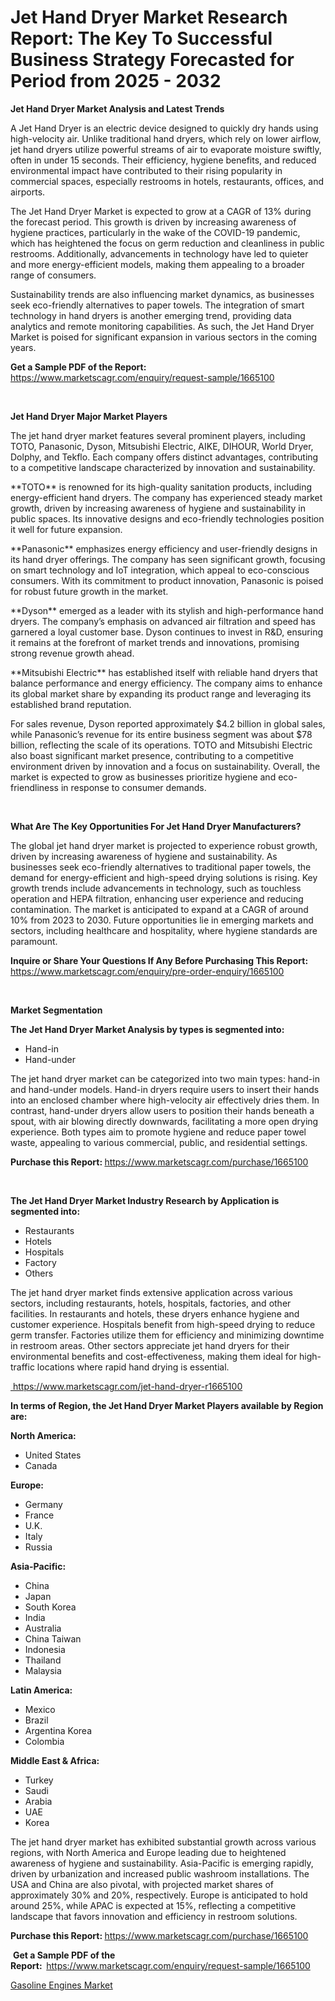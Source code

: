 <p><h1>Jet Hand Dryer Market Research Report: The Key To Successful Business Strategy Forecasted for Period from 2025 - 2032</h1></p><p><strong>Jet Hand Dryer Market Analysis and Latest Trends</strong></p>
<p><p>A Jet Hand Dryer is an electric device designed to quickly dry hands using high-velocity air. Unlike traditional hand dryers, which rely on lower airflow, jet hand dryers utilize powerful streams of air to evaporate moisture swiftly, often in under 15 seconds. Their efficiency, hygiene benefits, and reduced environmental impact have contributed to their rising popularity in commercial spaces, especially restrooms in hotels, restaurants, offices, and airports.</p><p>The Jet Hand Dryer Market is expected to grow at a CAGR of 13% during the forecast period. This growth is driven by increasing awareness of hygiene practices, particularly in the wake of the COVID-19 pandemic, which has heightened the focus on germ reduction and cleanliness in public restrooms. Additionally, advancements in technology have led to quieter and more energy-efficient models, making them appealing to a broader range of consumers. </p><p>Sustainability trends are also influencing market dynamics, as businesses seek eco-friendly alternatives to paper towels. The integration of smart technology in hand dryers is another emerging trend, providing data analytics and remote monitoring capabilities. As such, the Jet Hand Dryer Market is poised for significant expansion in various sectors in the coming years.</p></p>
<p><strong>Get a Sample PDF of the Report:&nbsp;</strong> <a href="https://www.marketscagr.com/enquiry/request-sample/1665100?utm_campaign=3271&utm_medium=2&utm_source=Github&utm_content=ia&utm_term=06032025&utm_id=jet-hand-dryer">https://www.marketscagr.com/enquiry/request-sample/1665100</a></p>
<p>&nbsp;</p>
<p><strong>Jet Hand Dryer Major Market Players</strong></p>
<p><p>The jet hand dryer market features several prominent players, including TOTO, Panasonic, Dyson, Mitsubishi Electric, AIKE, DIHOUR, World Dryer, Dolphy, and Tekflo. Each company offers distinct advantages, contributing to a competitive landscape characterized by innovation and sustainability.</p><p>**TOTO** is renowned for its high-quality sanitation products, including energy-efficient hand dryers. The company has experienced steady market growth, driven by increasing awareness of hygiene and sustainability in public spaces. Its innovative designs and eco-friendly technologies position it well for future expansion.</p><p>**Panasonic** emphasizes energy efficiency and user-friendly designs in its hand dryer offerings. The company has seen significant growth, focusing on smart technology and IoT integration, which appeal to eco-conscious consumers. With its commitment to product innovation, Panasonic is poised for robust future growth in the market.</p><p>**Dyson** emerged as a leader with its stylish and high-performance hand dryers. The company’s emphasis on advanced air filtration and speed has garnered a loyal customer base. Dyson continues to invest in R&D, ensuring it remains at the forefront of market trends and innovations, promising strong revenue growth ahead.</p><p>**Mitsubishi Electric** has established itself with reliable hand dryers that balance performance and energy efficiency. The company aims to enhance its global market share by expanding its product range and leveraging its established brand reputation.</p><p>For sales revenue, Dyson reported approximately $4.2 billion in global sales, while Panasonic’s revenue for its entire business segment was about $78 billion, reflecting the scale of its operations. TOTO and Mitsubishi Electric also boast significant market presence, contributing to a competitive environment driven by innovation and a focus on sustainability. Overall, the market is expected to grow as businesses prioritize hygiene and eco-friendliness in response to consumer demands.</p></p>
<p>&nbsp;</p>
<p><strong>What Are The Key Opportunities For Jet Hand Dryer Manufacturers?</strong></p>
<p><p>The global jet hand dryer market is projected to experience robust growth, driven by increasing awareness of hygiene and sustainability. As businesses seek eco-friendly alternatives to traditional paper towels, the demand for energy-efficient and high-speed drying solutions is rising. Key growth trends include advancements in technology, such as touchless operation and HEPA filtration, enhancing user experience and reducing contamination. The market is anticipated to expand at a CAGR of around 10% from 2023 to 2030. Future opportunities lie in emerging markets and sectors, including healthcare and hospitality, where hygiene standards are paramount.</p></p>
<p><strong>Inquire or Share Your Questions If Any Before Purchasing This Report:</strong> <a href="https://www.marketscagr.com/enquiry/pre-order-enquiry/1665100?utm_campaign=3271&utm_medium=2&utm_source=Github&utm_content=ia&utm_term=06032025&utm_id=jet-hand-dryer">https://www.marketscagr.com/enquiry/pre-order-enquiry/1665100</a></p>
<p>&nbsp;</p>
<p><strong>Market Segmentation</strong></p>
<p><strong>The Jet Hand Dryer Market Analysis by types is segmented into:</strong></p>
<p><ul><li>Hand-in</li><li>Hand-under</li></ul></p>
<p><p>The jet hand dryer market can be categorized into two main types: hand-in and hand-under models. Hand-in dryers require users to insert their hands into an enclosed chamber where high-velocity air effectively dries them. In contrast, hand-under dryers allow users to position their hands beneath a spout, with air blowing directly downwards, facilitating a more open drying experience. Both types aim to promote hygiene and reduce paper towel waste, appealing to various commercial, public, and residential settings.</p></p>
<p><strong>Purchase this Report:&nbsp;</strong><a href="https://www.marketscagr.com/purchase/1665100?utm_campaign=3271&utm_medium=2&utm_source=Github&utm_content=ia&utm_term=06032025&utm_id=jet-hand-dryer">https://www.marketscagr.com/purchase/1665100</a></p>
<p>&nbsp;</p>
<p><strong>The Jet Hand Dryer Market Industry Research by Application is segmented into:</strong></p>
<p><ul><li>Restaurants</li><li>Hotels</li><li>Hospitals</li><li>Factory</li><li>Others</li></ul></p>
<p><p>The jet hand dryer market finds extensive application across various sectors, including restaurants, hotels, hospitals, factories, and other facilities. In restaurants and hotels, these dryers enhance hygiene and customer experience. Hospitals benefit from high-speed drying to reduce germ transfer. Factories utilize them for efficiency and minimizing downtime in restroom areas. Other sectors appreciate jet hand dryers for their environmental benefits and cost-effectiveness, making them ideal for high-traffic locations where rapid hand drying is essential.</p></p>
<p><a href="https://www.marketscagr.com/jet-hand-dryer-r1665100?utm_campaign=3271&utm_medium=2&utm_source=Github&utm_content=ia&utm_term=06032025&utm_id=jet-hand-dryer">&nbsp;https://www.marketscagr.com/jet-hand-dryer-r1665100</a></p>
<p><strong>In terms of Region, the Jet Hand Dryer Market Players available by Region are:</strong></p>
<p>
    <p> <strong> North America: </strong>
        <ul>
            <li>United States</li>
            <li>Canada</li>
        </ul>
        </p> 
    <p> <strong> Europe: </strong>
        <ul>
            <li>Germany</li>
            <li>France</li>
            <li>U.K.</li>
            <li>Italy</li>
            <li>Russia</li>
        </ul>
        </p> 
    <p> <strong> Asia-Pacific: </strong>
        <ul>
            <li>China</li>
            <li>Japan</li>
            <li>South Korea</li>
            <li>India</li>
            <li>Australia</li>
            <li>China Taiwan</li>
            <li>Indonesia</li>
            <li>Thailand</li>
            <li>Malaysia</li>
        </ul>
        </p> 
    <p> <strong> Latin America: </strong>
        <ul>
            <li>Mexico</li>
            <li>Brazil</li>
            <li>Argentina Korea</li>
            <li>Colombia</li>
        </ul>
        </p> 
    <p> <strong> Middle East & Africa: </strong>
        <ul>
            <li>Turkey</li>
            <li>Saudi</li>
            <li>Arabia</li>
            <li>UAE</li>
            <li>Korea</li>
        </ul>
    </p>
    </p>
<p><p>The jet hand dryer market has exhibited substantial growth across various regions, with North America and Europe leading due to heightened awareness of hygiene and sustainability. Asia-Pacific is emerging rapidly, driven by urbanization and increased public washroom installations. The USA and China are also pivotal, with projected market shares of approximately 30% and 20%, respectively. Europe is anticipated to hold around 25%, while APAC is expected at 15%, reflecting a competitive landscape that favors innovation and efficiency in restroom solutions.</p></p>
<p><strong>Purchase this Report: </strong><a href="https://www.marketscagr.com/purchase/1665100?utm_campaign=3271&utm_medium=2&utm_source=Github&utm_content=ia&utm_term=06032025&utm_id=jet-hand-dryer">https://www.marketscagr.com/purchase/1665100</a></p>
<p>&nbsp;<strong>Get a Sample PDF of the Report:&nbsp;&nbsp;</strong><a href="https://www.marketscagr.com/enquiry/request-sample/1665100?utm_campaign=3271&utm_medium=2&utm_source=Github&utm_content=ia&utm_term=06032025&utm_id=jet-hand-dryer">https://www.marketscagr.com/enquiry/request-sample/1665100</a></p>
<p><strong></strong></p>
<p><p><a href="https://github.com/usraceby/Market-Research-Report-List-1/blob/main/gasoline-engines-market.md?utm_campaign=3271&utm_medium=2&utm_source=Github&utm_content=ia&utm_term=06032025&utm_id=jet-hand-dryer">Gasoline Engines Market</a></p></p>